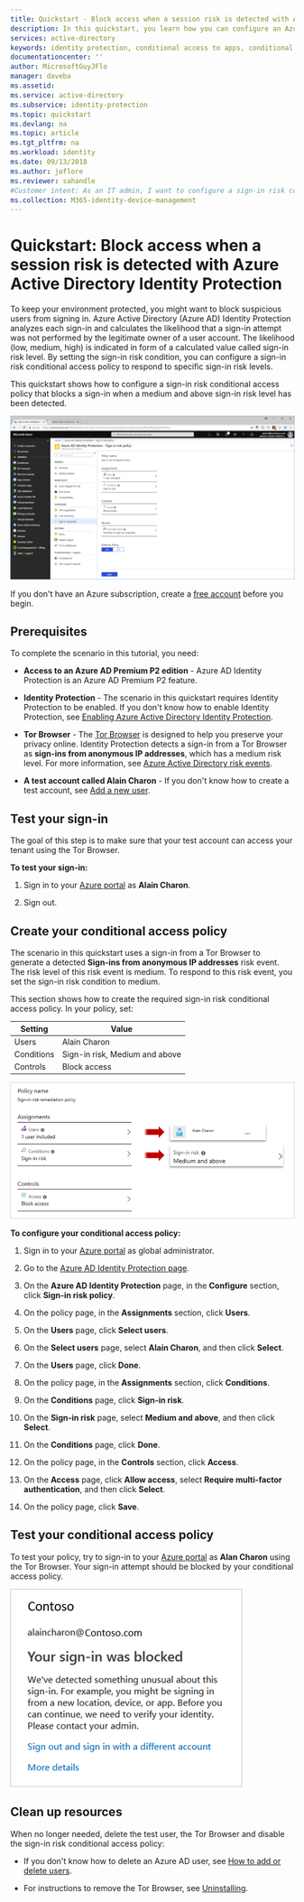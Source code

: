 ```yaml
---
title: Quickstart - Block access when a session risk is detected with Azure Active Directory Identity Protection | Microsoft Docs
description: In this quickstart, you learn how you can configure an Azure Active Directory (Azure AD) Identity Protection sign-in risk conditional access policy to block sign-ins based on session risks.
services: active-directory
keywords: identity protection, conditional access to apps, conditional access with Azure AD, secure access to company resources, conditional access policies
documentationcenter: ''
author: MicrosoftGuyJFlo
manager: daveba
ms.assetid: 
ms.service: active-directory
ms.subservice: identity-protection
ms.topic: quickstart 
ms.devlang: na
ms.topic: article
ms.tgt_pltfrm: na
ms.workload: identity
ms.date: 09/13/2018
ms.author: joflore
ms.reviewer: sahandle
#Customer intent: As an IT admin, I want to configure a sign-in risk conditional access policy to handle suspicious sign-ins, so that they can be automatically handled.
ms.collection: M365-identity-device-management
---
```


# Quickstart: Block access when a session risk is detected with Azure Active Directory Identity Protection  

To keep your environment protected, you might want to block suspicious users from signing in. Azure Active Directory (Azure AD) Identity Protection analyzes each sign-in and calculates the likelihood that a sign-in attempt was not performed by the legitimate owner of a user account. The likelihood (low, medium, high) is indicated in form of a calculated value called sign-in risk level. By setting the sign-in risk condition, you can configure a sign-in risk conditional access policy to respond to specific sign-in risk levels. 

This quickstart shows how to configure a sign-in risk conditional access policy that blocks a sign-in when a medium and above sign-in risk level has been detected. 

![Create policy](./media/quickstart-sign-in-risk-policy/1004.png)


If you don't have an Azure subscription, create a [free account](https://azure.microsoft.com/free/?WT.mc_id=A261C142F) before you begin.



## Prerequisites 

To complete the scenario in this tutorial, you need:

- **Access to an Azure AD Premium P2 edition** - Azure AD Identity Protection is an Azure AD Premium P2 feature. 

- **Identity Protection** - The scenario in this quickstart requires Identity Protection to be enabled. If you don't know how to enable Identity Protection, see [Enabling Azure Active Directory Identity Protection](../identity-protection/enable.md).

- **Tor Browser** - The [Tor Browser](https://www.torproject.org/projects/torbrowser.html.en) is designed to help you preserve your privacy online. Identity Protection detects a sign-in from a Tor Browser as **sign-ins from anonymous IP addresses**, which has a medium risk level. For more information, see [Azure Active Directory risk events](../reports-monitoring/concept-risk-events.md).  

- **A test account called Alain Charon** - If you don't know how to create a test account, see [Add a new user](../fundamentals/add-users-azure-active-directory.md#add-a-new-user).


## Test your sign-in 

The goal of this step is to make sure that your test account can access your tenant using the Tor Browser.

**To test your sign-in:**

1. Sign in to your [Azure portal](https://portal.azure.com) as **Alain Charon**.

2. Sign out. 


## Create your conditional access policy 

The scenario in this quickstart uses a sign-in from a Tor Browser to generate a detected **Sign-ins from anonymous IP addresses** risk event. The risk level of this risk event is medium. To respond to this risk event, you set the sign-in risk condition to medium. 

This section shows how to create the required sign-in risk conditional access policy. In your policy, set:

|Setting |Value|
|---     | --- |
| Users  | Alain Charon  |
| Conditions | Sign-in risk, Medium and above |
| Controls | Block access |
 

![Create policy](./media/quickstart-sign-in-risk-policy/201.png)

 


**To configure your conditional access policy:**

1. Sign in to your [Azure portal](https://portal.azure.com) as global administrator.

2. Go to the [Azure AD Identity Protection page](https://portal.azure.com/#blade/Microsoft_AAD_ProtectionCenter/IdentitySecurityDashboardMenuBlade/Overview).
 
3. On the **Azure AD Identity Protection** page, in the **Configure** section, click **Sign-in risk policy**.
 
4. On the policy page, in the **Assignments** section, click **Users**.

5. On the **Users** page, click **Select users**.

6. On the **Select users** page, select **Alain Charon**, and then click **Select**.

7. On the **Users** page, click **Done**. 

8. On the policy page, in the **Assignments** section, click **Conditions**.

9. On the **Conditions** page, click **Sign-in risk**.

10. On the **Sign-in risk** page, select **Medium and above**, and then click **Select**. 

11. On the **Conditions** page, click **Done**.

12. On the policy page, in the **Controls** section, click **Access**.

13. On the **Access** page, click **Allow access**, select **Require multi-factor authentication**, and then click **Select**.

14. On the policy page, click **Save**.  


## Test your conditional access policy

To test your policy, try to sign-in to your [Azure portal](https://portal.azure.com) as **Alan Charon** using the Tor Browser. Your sign-in attempt should be blocked by your conditional access policy.

![Multi-factor authentication](./media/quickstart-sign-in-risk-policy/203.png)


## Clean up resources

When no longer needed, delete the test user, the Tor Browser and disable the sign-in risk conditional access policy:

- If you don't know how to delete an Azure AD user, see [How to add or delete users](../fundamentals/add-users-azure-active-directory.md#delete-a-user).

- For instructions to remove the Tor Browser, see [Uninstalling](https://tb-manual.torproject.org/uninstalling/).


